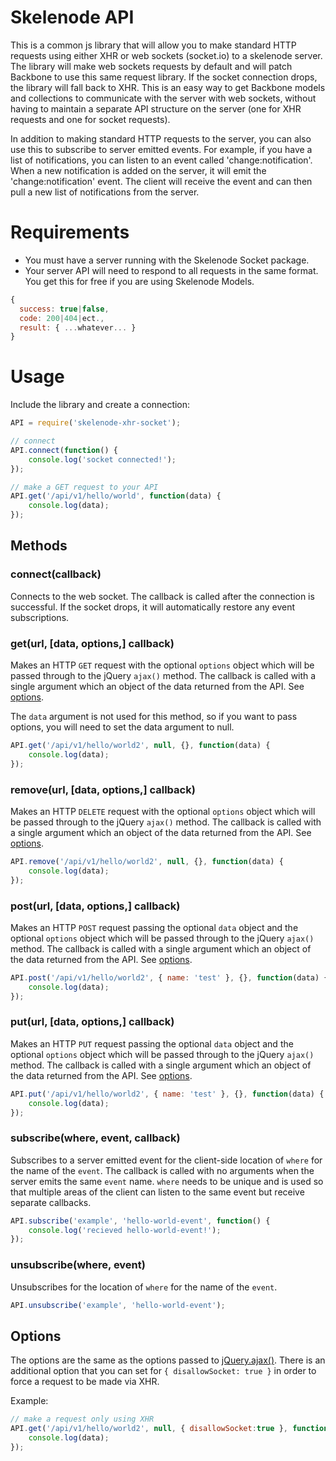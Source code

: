 # Skelenode API

This is a common js library that will allow you to make standard HTTP requests using either XHR or web sockets (socket.io) to a skelenode server. The library will make web sockets requests by default and will patch Backbone to use this same request library. If the socket connection drops, the library will fall back to XHR. This is an easy way to get Backbone models and collections to communicate with the server with web sockets, without having to maintain a separate API structure on the server (one for XHR requests and one for socket requests).

In addition to making standard HTTP requests to the server, you can also use this to subscribe to server emitted events. For example, if you have a list of notifications, you can listen to an event called 'change:notification'. When a new notification is added on the server, it will emit the 'change:notification' event. The client will receive the event and can then pull a new list of notifications from the server.

# Requirements
* You must have a server running with the Skelenode Socket package.
* Your server API will need to respond to all requests in the same format. You get this for free if you are using Skelenode Models.
```javascript
{
  success: true|false,
  code: 200|404|ect.,
  result: { ...whatever... }
}
```

# Usage
Include the library and create a connection:
```javascript
API = require('skelenode-xhr-socket');

// connect
API.connect(function() {
	console.log('socket connected!');
});

// make a GET request to your API
API.get('/api/v1/hello/world', function(data) {
	console.log(data);
});
```

## Methods

### connect(callback)
Connects to the web socket. The callback is called after the connection is successful. If the socket drops, it will automatically restore any event subscriptions.

### get(url, [data, options,] callback)
Makes an HTTP `GET` request with the optional `options` object which will be passed through to the jQuery `ajax()` method. The callback is called with a single argument which an object of the data returned from the API. See [options](#options).

The `data` argument is not used for this method, so if you want to pass options, you will need to set the data argument to null.
```javascript
API.get('/api/v1/hello/world2', null, {}, function(data) {
	console.log(data);
});
```

### remove(url, [data, options,] callback)
Makes an HTTP `DELETE` request with the optional `options` object which will be passed through to the jQuery `ajax()` method. The callback is called with a single argument which an object of the data returned from the API. See [options](#options).
```javascript
API.remove('/api/v1/hello/world2', null, {}, function(data) {
	console.log(data);
});
```

### post(url, [data, options,] callback)
Makes an HTTP `POST` request passing the optional `data` object and the optional `options` object which will be passed through to the jQuery `ajax()` method. The callback is called with a single argument which an object of the data returned from the API. See [options](#options).
```javascript
API.post('/api/v1/hello/world2', { name: 'test' }, {}, function(data) {
	console.log(data);
});
```

### put(url, [data, options,] callback)
Makes an HTTP `PUT` request passing the optional `data` object and the optional `options` object which will be passed through to the jQuery `ajax()` method. The callback is called with a single argument which an object of the data returned from the API. See [options](#options).
```javascript
API.put('/api/v1/hello/world2', { name: 'test' }, {}, function(data) {
	console.log(data);
});
```

### subscribe(where, event, callback)
Subscribes to a server emitted event for the client-side location of `where` for the name of the `event`. The callback is called with no arguments when the server emits the same `event` name. `where` needs to be unique and is used so that multiple areas of the client can listen to the same event but receive separate callbacks.
```javascript
API.subscribe('example', 'hello-world-event', function() {
	console.log('recieved hello-world-event!');
});
```

### unsubscribe(where, event)
Unsubscribes for the location of `where` for the name of the `event`.
```javascript
API.unsubscribe('example', 'hello-world-event');
```

## Options
The options are the same as the options passed to [jQuery.ajax()](http://api.jquery.com/jquery.ajax/). There is an additional option that you can set for `{ disallowSocket: true }` in order to force a request to be made via XHR.

Example:
```javascript
// make a request only using XHR
API.get('/api/v1/hello/world2', null, { disallowSocket:true }, function(data) {
	console.log(data);
});
```
